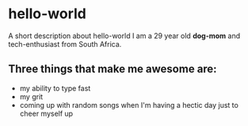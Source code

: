 # hello-world
A short description about hello-world
I am a 29 year old **dog-mom** and tech-enthusiast from South Africa. 
## Three things that make me awesome are:
- my ability to type fast 
- my grit 
- coming up with random songs when I'm having a hectic day just to cheer myself up
